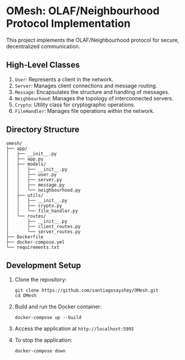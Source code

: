 # OMesh: OLAF/Neighbourhood Protocol Implementation

This project implements the OLAF/Neighbourhood protocol for secure, decentralized communication.

## High-Level Classes

1. `User`: Represents a client in the network.
2. `Server`: Manages client connections and message routing.
3. `Message`: Encapsulates the structure and handling of messages.
4. `Neighbourhood`: Manages the topology of interconnected servers.
5. `Crypto`: Utility class for cryptographic operations.
6. `FileHandler`: Manages file operations within the network.

## Directory Structure

```
omesh/
├── app/
│   ├── __init__.py
│   ├── app.py
│   ├── models/
│   │   ├── __init__.py
│   │   ├── user.py
│   │   ├── server.py
│   │   ├── message.py
│   │   └── neighbourhood.py
│   ├── utils/
│   │   ├── __init__.py
│   │   ├── crypto.py
│   │   └── file_handler.py
│   └── routes/
│       ├── __init__.py
│       ├── client_routes.py
│       └── server_routes.py
├── Dockerfile
├── docker-compose.yml
└── requirements.txt
```

## Development Setup

1. Clone the repository:

   ```
   git clone https://github.com/santiagosayshey/OMesh.git
   cd OMesh
   ```

2. Build and run the Docker container:

   ```
   docker-compose up --build
   ```

3. Access the application at `http://localhost:5995`

4. To stop the application:
   ```
   docker-compose down
   ```
